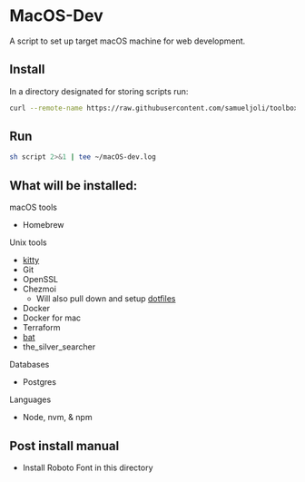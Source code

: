 # MacOS-Dev
A script to set up target macOS machine for web development.


## Install
In a directory designated for storing scripts run:

```bash
curl --remote-name https://raw.githubusercontent.com/samueljoli/toolbox/main/scripts/macOS-dev/script.sh
```

## Run
```bash
sh script 2>&1 | tee ~/macOS-dev.log
```

## What will be installed:
macOS tools
+ Homebrew

Unix tools
+ [kitty](https://sw.kovidgoyal.net/kitty/)
+ Git
+ OpenSSL
+ Chezmoi
    - Will also pull down and setup [dotfiles](https://github.com/Samueljoli/dotfiles)
+ Docker
+ Docker for mac
+ Terraform
+ [bat](https://github.com/sharkdp/bat)
+ the_silver_searcher

Databases
+ Postgres

Languages
+ Node, nvm, & npm


## Post install manual
+ Install Roboto Font in this directory
